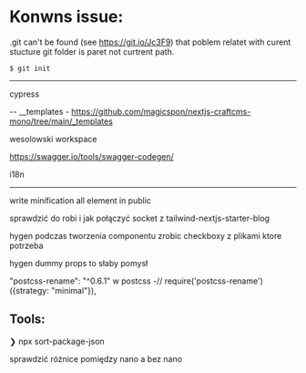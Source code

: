 # Konwns issue:

.git can't be found (see https://git.io/Jc3F9)
that poblem relatet with curent stucture git folder is paret not curtrent path.

```just create temporary git init folder
$ git init
```

---

cypress

--
\_\_templates - <https://github.com/magicspon/nextjs-craftcms-mono/tree/main/_templates>

wesolowski workspace

<https://swagger.io/tools/swagger-codegen/>

i18n

---

write minification all element in public

sprawdzić do robi i jak połączyć socket z tailwind-nextjs-starter-blog

hygen podczas tworzenia componentu zrobic checkboxy z plikami ktore potrzeba

hygen dummy props to słaby pomysł

"postcss-rename": "^0.6.1" w postcss -// require('postcss-rename')({strategy: "minimal"}),

## Tools:

❯ npx sort-package-json

sprawdzić różnice pomiędzy nano a bez nano


